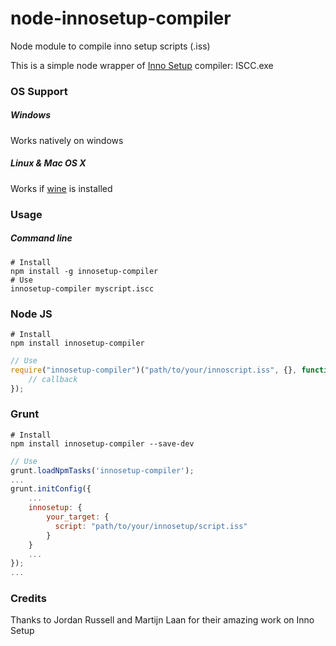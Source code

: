 node-innosetup-compiler
=======================

Node module to compile inno setup scripts (.iss)

This is a simple node wrapper of [Inno Setup](http://www.jrsoftware.org/isinfo.php) compiler: ISCC.exe

### OS Support

##### Windows

Works natively on windows

##### Linux & Mac OS X

Works if [wine](www.winehq.org) is installed

### Usage

##### Command line

```shell
# Install
npm install -g innosetup-compiler
# Use
innosetup-compiler myscript.iscc
```


### Node JS

```shell
# Install
npm install innosetup-compiler
```

```javascript
// Use
require("innosetup-compiler")("path/to/your/innoscript.iss", {}, function(error) {
	// callback
});
```

### Grunt

```shell
# Install
npm install innosetup-compiler --save-dev
```

```javascript
// Use
grunt.loadNpmTasks('innosetup-compiler');
...
grunt.initConfig({
	...
	innosetup: {
		your_target: {
		  script: "path/to/your/innosetup/script.iss"
		}
	}
	...
});
...

```


### Credits

Thanks to Jordan Russell and Martijn Laan for their amazing work on Inno Setup